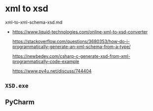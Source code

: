 # xml to xsd

xml-to-xml-schema-xsd.md

*   https://www.liquid-technologies.com/online-xml-to-xsd-converter

    https://stackoverflow.com/questions/3680353/how-do-i-programmatically-generate-an-xml-schema-from-a-type/

    https://newbedev.com/csharp-c-generate-xsd-from-xml-programmatically-code-example

    https://www.py4u.net/discuss/744404

    
## `XSD.exe`

## PyCharm

